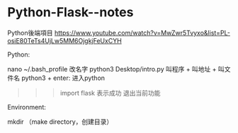 # Python-Flask--notes

Python後端項目
https://www.youtube.com/watch?v=MwZwr5Tvyxo&list=PL-osiE80TeTs4UjLw5MM6OjgkjFeUxCYH


Python: 

  nano ~/.bash_profile 改名字
  python3 Desktop/intro.py 叫程序 + 叫地址 + 叫文件名
  python3 + enter: 进入python
  >>> import flask
  >>> 表示成功
  >>> 退出当前功能

Environment:

  mkdir （make directory，创建目录）
